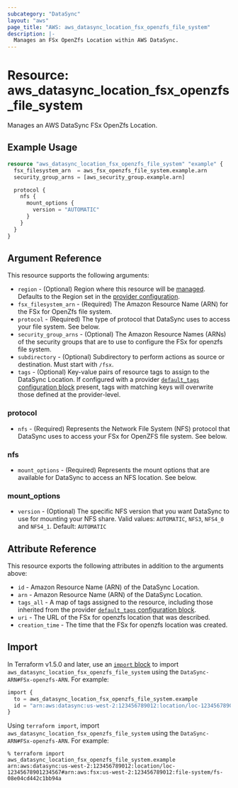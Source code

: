 ```yaml
---
subcategory: "DataSync"
layout: "aws"
page_title: "AWS: aws_datasync_location_fsx_openzfs_file_system"
description: |-
  Manages an FSx OpenZfs Location within AWS DataSync.
---
```


# Resource: aws_datasync_location_fsx_openzfs_file_system

Manages an AWS DataSync FSx OpenZfs Location.

## Example Usage

```terraform
resource "aws_datasync_location_fsx_openzfs_file_system" "example" {
  fsx_filesystem_arn  = aws_fsx_openzfs_file_system.example.arn
  security_group_arns = [aws_security_group.example.arn]

  protocol {
    nfs {
      mount_options {
        version = "AUTOMATIC"
      }
    }
  }
}
```

## Argument Reference

This resource supports the following arguments:

* `region` - (Optional) Region where this resource will be [managed](https://docs.aws.amazon.com/general/latest/gr/rande.html#regional-endpoints). Defaults to the Region set in the [provider configuration](https://registry.terraform.io/providers/hashicorp/aws/latest/docs#aws-configuration-reference).
* `fsx_filesystem_arn` - (Required) The Amazon Resource Name (ARN) for the FSx for OpenZfs file system.
* `protocol` - (Required) The type of protocol that DataSync uses to access your file system. See below.
* `security_group_arns` - (Optional) The Amazon Resource Names (ARNs) of the security groups that are to use to configure the FSx for openzfs file system.
* `subdirectory` - (Optional) Subdirectory to perform actions as source or destination. Must start with `/fsx`.
* `tags` - (Optional) Key-value pairs of resource tags to assign to the DataSync Location. If configured with a provider [`default_tags` configuration block](https://registry.terraform.io/providers/hashicorp/aws/latest/docs#default_tags-configuration-block) present, tags with matching keys will overwrite those defined at the provider-level.

### protocol

* `nfs` - (Required) Represents the Network File System (NFS) protocol that DataSync uses to access your FSx for OpenZFS file system. See below.

### nfs

* `mount_options` - (Required) Represents the mount options that are available for DataSync to access an NFS location. See below.

### mount_options

* `version` - (Optional) The specific NFS version that you want DataSync to use for mounting your NFS share. Valid values: `AUTOMATIC`, `NFS3`, `NFS4_0` and `NFS4_1`. Default: `AUTOMATIC`

## Attribute Reference

This resource exports the following attributes in addition to the arguments above:

* `id` - Amazon Resource Name (ARN) of the DataSync Location.
* `arn` - Amazon Resource Name (ARN) of the DataSync Location.
* `tags_all` - A map of tags assigned to the resource, including those inherited from the provider [`default_tags` configuration block](https://registry.terraform.io/providers/hashicorp/aws/latest/docs#default_tags-configuration-block).
* `uri` - The URL of the FSx for openzfs location that was described.
* `creation_time` - The time that the FSx for openzfs location was created.

## Import

In Terraform v1.5.0 and later, use an [`import` block](https://developer.hashicorp.com/terraform/language/import) to import `aws_datasync_location_fsx_openzfs_file_system` using the `DataSync-ARN#FSx-openzfs-ARN`. For example:

```terraform
import {
  to = aws_datasync_location_fsx_openzfs_file_system.example
  id = "arn:aws:datasync:us-west-2:123456789012:location/loc-12345678901234567#arn:aws:fsx:us-west-2:123456789012:file-system/fs-08e04cd442c1bb94a"
}
```

Using `terraform import`, import `aws_datasync_location_fsx_openzfs_file_system` using the `DataSync-ARN#FSx-openzfs-ARN`. For example:

```console
% terraform import aws_datasync_location_fsx_openzfs_file_system.example arn:aws:datasync:us-west-2:123456789012:location/loc-12345678901234567#arn:aws:fsx:us-west-2:123456789012:file-system/fs-08e04cd442c1bb94a
```
